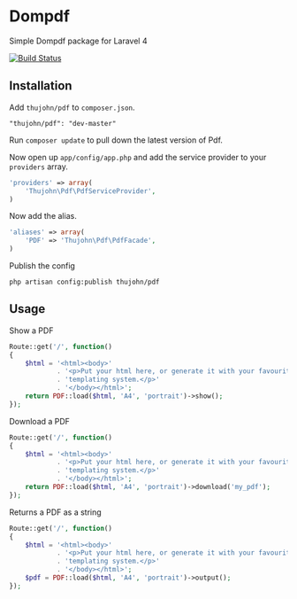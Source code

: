 # Dompdf

Simple Dompdf package for Laravel 4

[![Build Status](https://travis-ci.org/thujohn/pdf-l4.png?branch=master)](https://travis-ci.org/thujohn/pdf-l4)


## Installation

Add `thujohn/pdf` to `composer.json`.

    "thujohn/pdf": "dev-master"
    
Run `composer update` to pull down the latest version of Pdf.

Now open up `app/config/app.php` and add the service provider to your `providers` array.
```php
'providers' => array(
	'Thujohn\Pdf\PdfServiceProvider',
)
```
Now add the alias.
```php
'aliases' => array(
	'PDF' => 'Thujohn\Pdf\PdfFacade',
)
```
Publish the config
```
php artisan config:publish thujohn/pdf
```


## Usage

Show a PDF

```php
Route::get('/', function()
{
	$html = '<html><body>'
			. '<p>Put your html here, or generate it with your favourite '
			. 'templating system.</p>'
			. '</body></html>';
	return PDF::load($html, 'A4', 'portrait')->show();
});
```

Download a PDF

```php
Route::get('/', function()
{
	$html = '<html><body>'
			. '<p>Put your html here, or generate it with your favourite '
			. 'templating system.</p>'
			. '</body></html>';
	return PDF::load($html, 'A4', 'portrait')->download('my_pdf');
});
```

Returns a PDF as a string

```php
Route::get('/', function()
{
	$html = '<html><body>'
			. '<p>Put your html here, or generate it with your favourite '
			. 'templating system.</p>'
			. '</body></html>';
	$pdf = PDF::load($html, 'A4', 'portrait')->output();
});
```
